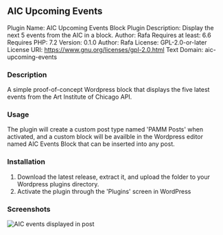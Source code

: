 ## AIC Upcoming Events
Plugin Name: AIC Upcoming Events Block Plugin
Description: Display the next 5 events from the AIC in a block.
Author: Rafa
Requires at least: 6.6
Requires PHP:      7.2
Version:           0.1.0
Author:            Rafa
License:           GPL-2.0-or-later
License URI:       https://www.gnu.org/licenses/gpl-2.0.html
Text Domain:       aic-upcoming-events

### Description

A simple proof-of-concept Wordpress block that displays the five latest events from the Art Institute of Chicago API.

### Usage

The plugin will create a custom post type named 'PAMM Posts' when activated, and a custom block will be availble in the Wordpress editor named AIC Events Block that can be inserted into any post.

### Installation

1. Download the latest release, extract it, and upload the folder to your Wordpress plugins directory.
1. Activate the plugin through the 'Plugins' screen in WordPress

### Screenshots

![AIC events displayed in post](./creenshot.png)